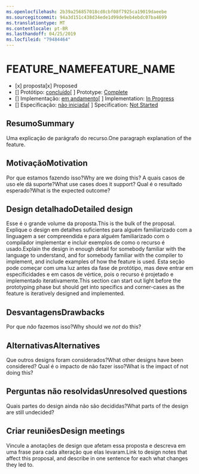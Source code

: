 ```yaml
---
ms.openlocfilehash: 2b39a256857018cd8cbf08f7925ca19019daeebe
ms.sourcegitcommit: 94a3d151c438d34ede1d99de9eb4ebdc07ba4699
ms.translationtype: MT
ms.contentlocale: pt-BR
ms.lasthandoff: 04/25/2019
ms.locfileid: "79484464"
---
```

# <a name="feature_name"></a><span data-ttu-id="26846-101">FEATURE_NAME</span><span class="sxs-lookup"><span data-stu-id="26846-101">FEATURE_NAME</span></span>

* <span data-ttu-id="26846-102">[x] proposta</span><span class="sxs-lookup"><span data-stu-id="26846-102">[x] Proposed</span></span>
* <span data-ttu-id="26846-103">[] Protótipo: [concluído](https://github.com/PROTOTYPE_OWNER/roslyn/BRANCH_NAME)</span><span class="sxs-lookup"><span data-stu-id="26846-103">[ ] Prototype: [Complete](https://github.com/PROTOTYPE_OWNER/roslyn/BRANCH_NAME)</span></span>
* <span data-ttu-id="26846-104">[] Implementação: [em andamento](https://github.com/dotnet/roslyn/BRANCH_NAME)</span><span class="sxs-lookup"><span data-stu-id="26846-104">[ ] Implementation: [In Progress](https://github.com/dotnet/roslyn/BRANCH_NAME)</span></span>
* <span data-ttu-id="26846-105">[] Especificação: [não iniciada](pr/1)</span><span class="sxs-lookup"><span data-stu-id="26846-105">[ ] Specification: [Not Started](pr/1)</span></span>

## <a name="summary"></a><span data-ttu-id="26846-106">Resumo</span><span class="sxs-lookup"><span data-stu-id="26846-106">Summary</span></span>
[summary]: #summary

<span data-ttu-id="26846-107">Uma explicação de parágrafo do recurso.</span><span class="sxs-lookup"><span data-stu-id="26846-107">One paragraph explanation of the feature.</span></span>

## <a name="motivation"></a><span data-ttu-id="26846-108">Motivação</span><span class="sxs-lookup"><span data-stu-id="26846-108">Motivation</span></span>
[motivation]: #motivation

<span data-ttu-id="26846-109">Por que estamos fazendo isso?</span><span class="sxs-lookup"><span data-stu-id="26846-109">Why are we doing this?</span></span> <span data-ttu-id="26846-110">A quais casos de uso ele dá suporte?</span><span class="sxs-lookup"><span data-stu-id="26846-110">What use cases does it support?</span></span> <span data-ttu-id="26846-111">Qual é o resultado esperado?</span><span class="sxs-lookup"><span data-stu-id="26846-111">What is the expected outcome?</span></span>

## <a name="detailed-design"></a><span data-ttu-id="26846-112">Design detalhado</span><span class="sxs-lookup"><span data-stu-id="26846-112">Detailed design</span></span>
[design]: #detailed-design

<span data-ttu-id="26846-113">Esse é o grande volume da proposta.</span><span class="sxs-lookup"><span data-stu-id="26846-113">This is the bulk of the proposal.</span></span> <span data-ttu-id="26846-114">Explique o design em detalhes suficientes para alguém familiarizado com a linguagem a ser compreendida e para alguém familiarizado com o compilador implementar e incluir exemplos de como o recurso é usado.</span><span class="sxs-lookup"><span data-stu-id="26846-114">Explain the design in enough detail for somebody familiar with the language to understand, and for somebody familiar with the compiler to implement,  and include examples of how the feature is used.</span></span> <span data-ttu-id="26846-115">Esta seção pode começar com uma luz antes da fase de protótipo, mas deve entrar em especificidades e em casos de vértice, pois o recurso é projetado e implementado iterativamente.</span><span class="sxs-lookup"><span data-stu-id="26846-115">This section can start out light before the prototyping phase but should get into specifics and corner-cases as the feature is iteratively designed and implemented.</span></span>

## <a name="drawbacks"></a><span data-ttu-id="26846-116">Desvantagens</span><span class="sxs-lookup"><span data-stu-id="26846-116">Drawbacks</span></span>
[drawbacks]: #drawbacks

<span data-ttu-id="26846-117">Por que *não* fazemos isso?</span><span class="sxs-lookup"><span data-stu-id="26846-117">Why should we *not* do this?</span></span>

## <a name="alternatives"></a><span data-ttu-id="26846-118">Alternativas</span><span class="sxs-lookup"><span data-stu-id="26846-118">Alternatives</span></span>
[alternatives]: #alternatives

<span data-ttu-id="26846-119">Que outros designs foram considerados?</span><span class="sxs-lookup"><span data-stu-id="26846-119">What other designs have been considered?</span></span> <span data-ttu-id="26846-120">Qual é o impacto de não fazer isso?</span><span class="sxs-lookup"><span data-stu-id="26846-120">What is the impact of not doing this?</span></span>

## <a name="unresolved-questions"></a><span data-ttu-id="26846-121">Perguntas não resolvidas</span><span class="sxs-lookup"><span data-stu-id="26846-121">Unresolved questions</span></span>
[unresolved]: #unresolved-questions

<span data-ttu-id="26846-122">Quais partes do design ainda não são decididas?</span><span class="sxs-lookup"><span data-stu-id="26846-122">What parts of the design are still undecided?</span></span>

## <a name="design-meetings"></a><span data-ttu-id="26846-123">Criar reuniões</span><span class="sxs-lookup"><span data-stu-id="26846-123">Design meetings</span></span>

<span data-ttu-id="26846-124">Vincule a anotações de design que afetam essa proposta e descreva em uma frase para cada alteração que elas levaram.</span><span class="sxs-lookup"><span data-stu-id="26846-124">Link to design notes that affect this proposal, and describe in one sentence for each what changes they led to.</span></span>


